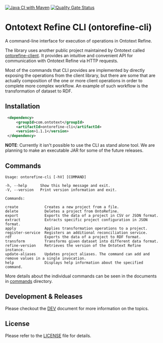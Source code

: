 [![Java CI with Maven](https://github.com/Ontotext-AD/ontorefine-cli/actions/workflows/CI.yaml/badge.svg)](https://github.com/Ontotext-AD/ontorefine-cli/actions/workflows/CI.yaml)
[![Quality Gate Status](https://sonarcloud.io/api/project_badges/measure?project=Ontotext-AD_ontorefine-cli&metric=alert_status)](https://sonarcloud.io/dashboard?id=Ontotext-AD_ontorefine-cli)

# Ontotext Refine CLI (ontorefine-cli)

A command-line interface for execution of operations in Ontotext Refine.

The library uses another public project maintained by Ontotext called [ontorefine-client](https://github.com/Ontotext-AD/ontorefine-client).
It provides an intuitive and convenient API for communication with Ontotext Refine via HTTP requests.

Most of the commands that CLI provides are implemented by directly exposing the operations from the client library, but
there are some that are actually composition of the one or more client operations in order to complete more complex 
workflow. An example of such workflow is the transformation of dataset to RDF.

## Installation

```xml
 <dependency>
     <groupId>com.ontotext</groupId>
     <artifactId>ontorefine-cli</artifactId>
     <version>1.1.1</version>
 </dependency>
```

**NOTE**: Currently it isn't possible to use the CLI as stand alone tool. We are planning to make an executable JAR for
some of the future releases.

## Commands

    Usage: ontorefine-cli [-hV] [COMMAND]

    -h, --help      Show this help message and exit.
    -V, --version   Print version information and exit.

    Commands:

    create            Creates a new project from a file.
    delete            Deletes a project from OntoRefine.
    export            Exports the data of a project in CSV or JSON format.
    extract           Extracts specific project configuration in JSON format.
    apply             Applies transformation operations to a project.
    register-service  Registers an additional reconciliation service.
    rdf               Exports the data of a project to RDF format.
    transform         Transforms given dataset into different data format.
    refine-version    Retrieves the version of the Ontotext Refine instance.
    update-aliases    Updates project aliases. The command can add and remove values in a single invocation.
    help              Displays help information about the specified command.

More details about the individual commands can be seen in the documents in [commands](commands) directory.

## Development & Releases

Please checkout the [DEV](DEV.md) document for more information on the topics.

## License

Please refer to the [LICENSE](LICENSE) file for details.
